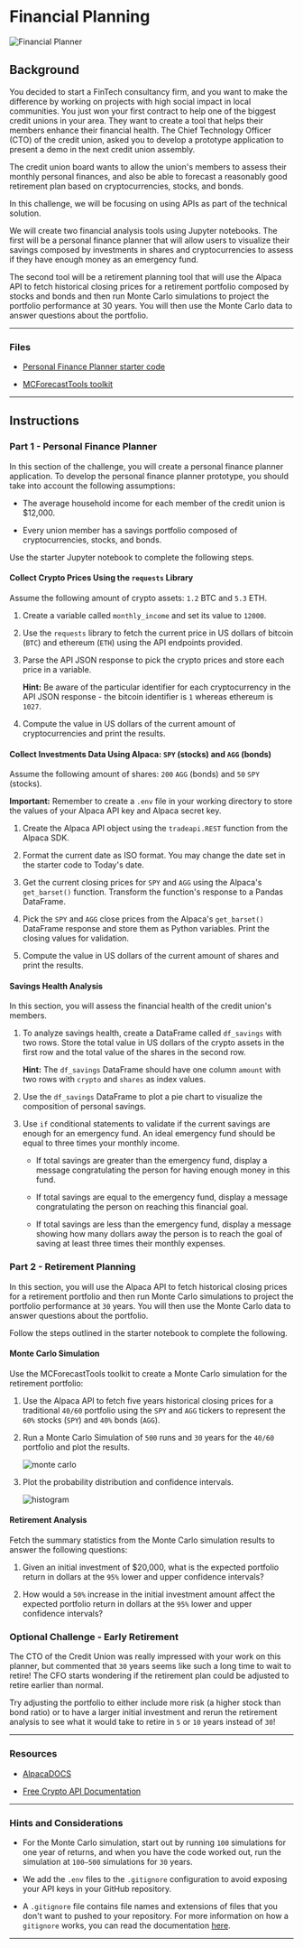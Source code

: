 # Financial Planning

![Financial Planner](Images/financial-planner.png)

## Background

You decided to start a FinTech consultancy firm, and you want to make the difference by working on projects with high social impact in local communities. You just won your first contract to help one of the biggest credit unions in your area. They want to create a tool that helps their members enhance their financial health. The Chief Technology Officer (CTO) of the credit union, asked you to develop a prototype application to present a demo in the next credit union assembly.

The credit union board wants to allow the union's members to assess their monthly personal finances, and also be able to forecast a reasonably good retirement plan based on cryptocurrencies, stocks, and bonds.

In this challenge, we will be focusing on using APIs as part of the technical solution.

We will create two financial analysis tools using Jupyter notebooks. The first will be a personal finance planner that will allow users to visualize their savings composed by investments in shares and cryptocurrencies to assess if they have enough money as an emergency fund.

The second tool will be a retirement planning tool that will use the Alpaca API to fetch historical closing prices for a retirement portfolio composed by stocks and bonds and then run Monte Carlo simulations to project the portfolio performance at 30 years. You will then use the Monte Carlo data to answer questions about the portfolio.

---

### Files

* [Personal Finance Planner starter code](Starter_Code/financial-planner.ipynb)

* [MCForecastTools toolkit](Starter_Code/MCForecastTools.py)

---

## Instructions

### Part 1 - Personal Finance Planner

In this section of the challenge, you will create a personal finance planner application. To develop the personal finance planner prototype, you should take into account the following assumptions:

* The average household income for each member of the credit union is $12,000.

* Every union member has a savings portfolio composed of cryptocurrencies, stocks, and bonds.

Use the starter Jupyter notebook to complete the following steps.

#### Collect Crypto Prices Using the `requests` Library

Assume the following amount of crypto assets: `1.2` BTC and `5.3` ETH.

1. Create a variable called `monthly_income` and set its value to `12000`.

2. Use the `requests` library to fetch the current price in US dollars of bitcoin (`BTC`) and ethereum (`ETH`) using the API endpoints provided.

3. Parse the API JSON response to pick the crypto prices and store each price in a variable.

    **Hint:** Be aware of the particular identifier for each cryptocurrency in the API JSON response - the bitcoin identifier is `1` whereas ethereum is `1027`.

4. Compute the value in US dollars of the current amount of cryptocurrencies and print the results.

#### Collect Investments Data Using Alpaca: `SPY` (stocks) and `AGG` (bonds)

Assume the following amount of shares: `200` `AGG` (bonds) and `50` `SPY` (stocks).

**Important:** Remember to create a `.env` file in your working directory to store the values of your Alpaca API key and Alpaca secret key.

1. Create the Alpaca API object using the `tradeapi.REST` function from the Alpaca SDK.

2. Format the current date as ISO format. You may change the date set in the starter code to Today's date.

3. Get the current closing prices for `SPY` and `AGG` using the Alpaca's `get_barset()` function. Transform the function's response to a Pandas DataFrame.

4. Pick the `SPY` and `AGG` close prices from the Alpaca's `get_barset()` DataFrame response and store them as Python variables. Print the closing values for validation.

5. Compute the value in US dollars of the current amount of shares and print the results.

#### Savings Health Analysis

In this section, you will assess the financial health of the credit union's members.

1. To analyze savings health, create a DataFrame called `df_savings` with two rows. Store the total value in US dollars of the crypto assets in the first row and the total value of the shares in the second row.

    **Hint:** The `df_savings` DataFrame should have one column `amount` with two rows with `crypto` and `shares` as index values.

2. Use the `df_savings` DataFrame to plot a pie chart to visualize the composition of personal savings.

3. Use `if` conditional statements to validate if the current savings are enough for an emergency fund. An ideal emergency fund should be equal to three times your monthly income.

    * If total savings are greater than the emergency fund, display a message congratulating the person for having enough money in this fund.

    * If total savings are equal to the emergency fund, display a message congratulating the person on reaching this financial goal.

    * If total savings are less than the emergency fund, display a message showing how many dollars away the person is to reach the goal of saving at least three times their monthly expenses.

### Part 2 - Retirement Planning

In this section, you will use the Alpaca API to fetch historical closing prices for a retirement portfolio and then run Monte Carlo simulations to project the portfolio performance at `30` years. You will then use the Monte Carlo data to answer questions about the portfolio.

Follow the steps outlined in the starter notebook to complete the following.

#### Monte Carlo Simulation

Use the MCForecastTools toolkit to create a Monte Carlo simulation for the retirement portfolio:

1. Use the Alpaca API to fetch five years historical closing prices for a traditional `40/60` portfolio using the `SPY` and `AGG` tickers to represent the `60%` stocks (`SPY`) and `40%` bonds (`AGG`).

2. Run a Monte Carlo Simulation of `500` runs and `30` years for the `40/60` portfolio and plot the results.

    ![monte carlo](Images/monte-carlo.png)

3. Plot the probability distribution and confidence intervals.

    ![histogram](Images/histogram.png)

#### Retirement Analysis

Fetch the summary statistics from the Monte Carlo simulation results to answer the following questions:

1. Given an initial investment of $20,000, what is the expected portfolio return in dollars at the `95%` lower and upper confidence intervals?

2. How would a `50%` increase in the initial investment amount affect the expected portfolio return in dollars at the `95%` lower and upper confidence intervals?

### Optional Challenge - Early Retirement

The CTO of the Credit Union was really impressed with your work on this planner, but commented that `30` years seems like such a long time to wait to retire! The CFO starts wondering if the retirement plan could be adjusted to retire earlier than normal.

Try adjusting the portfolio to either include more risk (a higher stock than bond ratio) or to have a larger initial investment and rerun the retirement analysis to see what it would take to retire in `5` or `10` years instead of `30`!

---

### Resources

* [AlpacaDOCS](https://alpaca.markets/docs/)

* [Free Crypto API Documentation](https://alternative.me/crypto/api/)

---

### Hints and Considerations

* For the Monte Carlo simulation, start out by running `100` simulations for one year of returns, and when you have the code worked out, run the simulation at `100–500` simulations for `30` years.

* We add the `.env` files to the `.gitignore` configuration to avoid exposing your API keys in your GitHub repository.

* A `.gitignore` file contains file names and extensions of files that you don't want to pushed to your repository. For more information on how a `gitignore` works, you can read the documentation [here](https://docs.github.com/en/github/using-git/ignoring-files).

---

